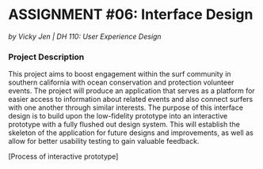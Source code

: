 # ASSIGNMENT #06: Interface Design
_by Vicky Jen | DH 110: User Experience Design_

### Project Description

This project aims to boost engagement within the surf community in southern california with ocean conservation and protection volunteer events. The project will produce an application that serves as a platform for easier access to information about related events and also connect surfers with one another through similar interests. The purpose of this interface design is to build upon the low-fidelity prototype into an interactive prototype with a fully flushed out design system. This will establish the skeleton of the application for future designs and improvements, as well as allow for better usability testing to gain valuable feedback. 

[Process of interactive prototype] 
